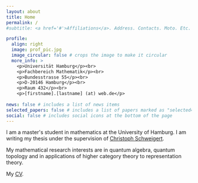 ```yaml
---
layout: about
title: Home
permalink: /
#subtitle: <a href='#'>Affiliations</a>. Address. Contacts. Moto. Etc.

profile:
  align: right
  image: prof_pic.jpg
  image_circular: false # crops the image to make it circular
  more_info: >
    <p>Universität Hamburg</p><br>
    <p>Fachbereich Mathematik</p><br>
    <p>Bundesstrasse 55</p><br>
    <p>D-20146 Hamburg</p><br>
    <p>Raum 432</p><br>
    <p>[firstname].[lastname] (at) web.de</p> 
               
news: false # includes a list of news items
selected_papers: false # includes a list of papers marked as "selected={true}"
social: false # includes social icons at the bottom of the page
---
```

I am a master's student in mathematics at the University of Hamburg. I am writing my thesis under the supervision of [<ins> Christoph Schweigert</ins>](https://www.math.uni-hamburg.de/home/schweigert/).

My mathematical research interests are in quantum algebra, quantum topology and in applications of higher category theory to representation theory.

My [<ins> CV</ins>](assets/pdf/Demirdilek_CV.pdf).
